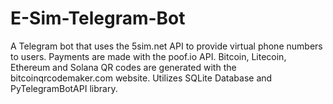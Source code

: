 # E-Sim-Telegram-Bot
A Telegram bot that uses the 5sim.net API to provide virtual phone numbers to users. Payments are made with the poof.io API. Bitcoin, Litecoin, Ethereum and Solana QR codes are generated with the bitcoinqrcodemaker.com website. Utilizes SQLite Database and PyTelegramBotAPI library. 
